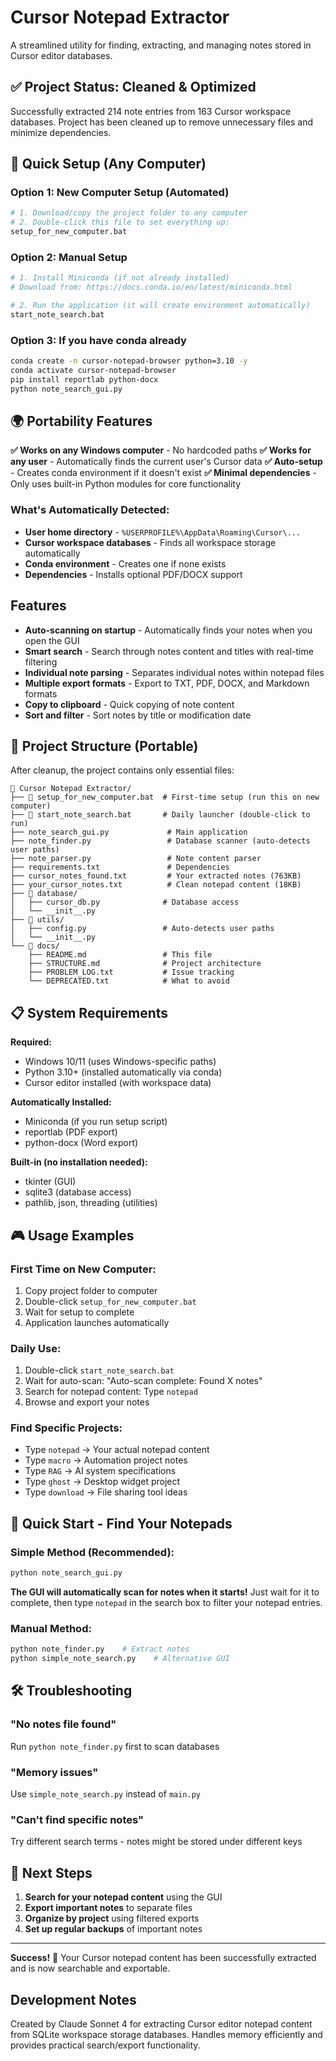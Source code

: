 # Cursor Notepad Extractor

A streamlined utility for finding, extracting, and managing notes stored in Cursor editor databases.

## ✅ **Project Status: Cleaned & Optimized**

Successfully extracted 214 note entries from 163 Cursor workspace databases. Project has been cleaned up to remove unnecessary files and minimize dependencies.

## 🚀 **Quick Setup (Any Computer)**

### **Option 1: New Computer Setup (Automated)**
```bash
# 1. Download/copy the project folder to any computer
# 2. Double-click this file to set everything up:
setup_for_new_computer.bat
```

### **Option 2: Manual Setup**
```bash
# 1. Install Miniconda (if not already installed)
# Download from: https://docs.conda.io/en/latest/miniconda.html

# 2. Run the application (it will create environment automatically)
start_note_search.bat
```

### **Option 3: If you have conda already**
```bash
conda create -n cursor-notepad-browser python=3.10 -y
conda activate cursor-notepad-browser
pip install reportlab python-docx
python note_search_gui.py
```

## 🌍 **Portability Features**

**✅ Works on any Windows computer** - No hardcoded paths
**✅ Works for any user** - Automatically finds the current user's Cursor data
**✅ Auto-setup** - Creates conda environment if it doesn't exist
**✅ Minimal dependencies** - Only uses built-in Python modules for core functionality

### **What's Automatically Detected:**
- **User home directory** - `%USERPROFILE%\AppData\Roaming\Cursor\...`
- **Cursor workspace databases** - Finds all workspace storage automatically  
- **Conda environment** - Creates one if none exists
- **Dependencies** - Installs optional PDF/DOCX support

## Features

- **Auto-scanning on startup** - Automatically finds your notes when you open the GUI
- **Smart search** - Search through notes content and titles with real-time filtering  
- **Individual note parsing** - Separates individual notes within notepad files
- **Multiple export formats** - Export to TXT, PDF, DOCX, and Markdown formats
- **Copy to clipboard** - Quick copying of note content
- **Sort and filter** - Sort notes by title or modification date

## 📁 **Project Structure (Portable)**

After cleanup, the project contains only essential files:

```
📁 Cursor Notepad Extractor/
├── 🚀 setup_for_new_computer.bat  # First-time setup (run this on new computer)
├── 🚀 start_note_search.bat       # Daily launcher (double-click to run)
├── note_search_gui.py             # Main application
├── note_finder.py                 # Database scanner (auto-detects user paths)
├── note_parser.py                 # Note content parser
├── requirements.txt               # Dependencies
├── cursor_notes_found.txt         # Your extracted notes (763KB)
├── your_cursor_notes.txt          # Clean notepad content (18KB)
├── 📁 database/
│   ├── cursor_db.py              # Database access
│   └── __init__.py
├── 📁 utils/
│   ├── config.py                 # Auto-detects user paths
│   └── __init__.py
└── 📁 docs/
    ├── README.md                 # This file
    ├── STRUCTURE.md              # Project architecture
    ├── PROBLEM_LOG.txt           # Issue tracking
    └── DEPRECATED.txt            # What to avoid
```

## 📋 **System Requirements**

**Required:**
- Windows 10/11 (uses Windows-specific paths)
- Python 3.10+ (installed automatically via conda)
- Cursor editor installed (with workspace data)

**Automatically Installed:**
- Miniconda (if you run setup script)
- reportlab (PDF export)
- python-docx (Word export)

**Built-in (no installation needed):**
- tkinter (GUI)
- sqlite3 (database access)
- pathlib, json, threading (utilities)

## 🎮 **Usage Examples**

### **First Time on New Computer:**
1. Copy project folder to computer
2. Double-click `setup_for_new_computer.bat`
3. Wait for setup to complete
4. Application launches automatically

### **Daily Use:**
1. Double-click `start_note_search.bat`
2. Wait for auto-scan: "Auto-scan complete: Found X notes"
3. Search for notepad content: Type `notepad`
4. Browse and export your notes

### **Find Specific Projects:**
- Type `notepad` → Your actual notepad content
- Type `macro` → Automation project notes
- Type `RAG` → AI system specifications  
- Type `ghost` → Desktop widget project
- Type `download` → File sharing tool ideas

## 🎯 Quick Start - Find Your Notepads

### Simple Method (Recommended):
```bash
python note_search_gui.py
```

**The GUI will automatically scan for notes when it starts!** Just wait for it to complete, then type `notepad` in the search box to filter your notepad entries.

### Manual Method:
```bash
python note_finder.py    # Extract notes
python simple_note_search.py    # Alternative GUI
```

## 🛠️ Troubleshooting

### "No notes file found"
Run `python note_finder.py` first to scan databases

### "Memory issues"
Use `simple_note_search.py` instead of `main.py`

### "Can't find specific notes"
Try different search terms - notes might be stored under different keys

## 📝 Next Steps

1. **Search for your notepad content** using the GUI
2. **Export important notes** to separate files
3. **Organize by project** using filtered exports
4. **Set up regular backups** of important notes

---

**Success!** 🎉 Your Cursor notepad content has been successfully extracted and is now searchable and exportable.

## Development Notes

Created by Claude Sonnet 4 for extracting Cursor editor notepad content from SQLite workspace storage databases. Handles memory efficiently and provides practical search/export functionality. 